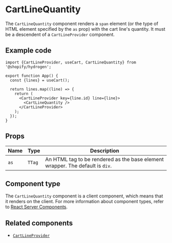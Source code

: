 # CartLineQuantity


The `CartLineQuantity` component renders a `span` element (or the type of HTML element
specified by the `as` prop) with the cart line's quantity. It must be a descendent of a `CartLineProvider` component.

## Example code

```tsx
import {CartLineProvider, useCart, CartLineQuantity} from '@shopify/hydrogen';

export function App() {
  const {lines} = useCart();

  return lines.map((line) => {
    return (
      <CartLineProvider key={line.id} line={line}>
        <CartLineQuantity />
      </CartLineProvider>
    );
  });
}
```

## Props

| Name | Type              | Description                                                                   |
| ---- | ----------------- | ----------------------------------------------------------------------------- |
| `as` | <code>TTag</code> | An HTML tag to be rendered as the base element wrapper. The default is `div`. |

## Component type

The `CartLineQuantity` component is a client component, which means that it renders on the client. For more information about component types, refer to [React Server Components](https://shopify.dev/custom-storefronts/hydrogen/react-server-components).

## Related components

- [`CartLineProvider`](/docs/components/cart/cartlineprovider.md)
